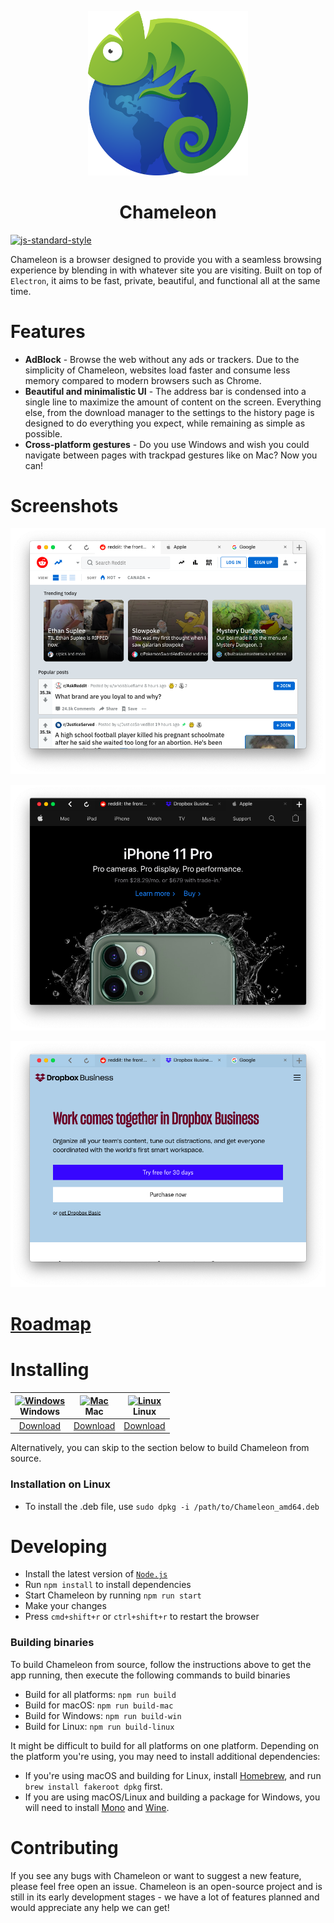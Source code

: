 <p align="center">
  <img src="img/chameleon.png" width="256">
</p>

<div align="center">
  <h1>Chameleon</h1>
</div>

[![js-standard-style](https://cdn.rawgit.com/feross/standard/master/badge.svg)](https://github.com/feross/standard)

Chameleon is a browser designed to provide you with a seamless browsing experience by blending in with whatever site you are visiting. Built on top of `Electron`, it aims to be fast, private, beautiful, and functional all at the same time.


# Features

- **AdBlock** - Browse the web without any ads or trackers. Due to the simplicity of Chameleon, websites load faster and consume less memory compared to modern browsers such as Chrome.
- **Beautiful and minimalistic UI** - The address bar is condensed into a single line to maximize the amount of content on the screen. Everything else, from the download manager to the settings to the history page is designed to do everything you expect, while remaining as simple as possible.
- **Cross-platform gestures** - Do you use Windows and wish you could navigate between pages with trackpad gestures like on Mac? Now you can!

# Screenshots

![image](img/screenshots/reddit.png)

![image](img/screenshots/apple.png)

![image](img/screenshots/dropbox.png)

# [Roadmap](https://github.com/Polunom/chameleon/projects/1)

# Installing

|  [<img src="https://i.imgur.com/POJjnum.png" alt="Windows" width="24px" height="24px" />]()</br> Windows  |          [<img src="https://i.imgur.com/V0YkvU5.png" alt="Mac" width="24px" height="24px" />]()</br> Mac          |         [<img src="https://i.imgur.com/khCS5Ll.png" alt="Linux" width="24px" height="24px" />]()</br> Linux         |
|:---------:|:---------------------:|:---------------------:|
| [Download](https://github.com/Polunom/chameleon/releases/download/1.0/Chameleon.Setup.exe) | [Download](https://github.com/Polunom/chameleon/releases/download/1.0/Chameleon.dmg) | [Download](https://github.com/Polunom/chameleon/releases/download/1.0/Chameleon-linux-x64.zip) |


Alternatively, you can skip to the section below to build Chameleon from source.

### Installation on Linux
* To install the .deb file, use `sudo dpkg -i /path/to/Chameleon_amd64.deb`

# Developing
* Install the latest version of [`Node.js`](https://nodejs.org/en/)
* Run `npm install` to install dependencies
* Start Chameleon by running `npm run start`
* Make your changes
* Press `cmd+shift+r` or `ctrl+shift+r` to restart the browser 

### Building binaries

To build Chameleon from source, follow the instructions above to get the app running, then execute the following commands to build binaries
* Build for all platforms: `npm run build`
* Build for macOS: `npm run build-mac`
* Build for Windows: `npm run build-win`
* Build for Linux: `npm run build-linux`

It might be difficult to build for all platforms on one platform. Depending on the platform you're using, you may need to install additional dependencies:
* If you're using macOS and building for Linux, install [Homebrew](http://brew.sh), and run `brew install fakeroot dpkg` first.
* If you are using macOS/Linux and building a package for Windows, you will need to install [Mono](https://www.mono-project.com/) and [Wine](https://www.winehq.org/).


# Contributing

If you see any bugs with Chameleon or want to suggest a new feature, please feel free open an issue. Chameleon is an open-source project and is still in its early development stages - we have a lot of features planned and would appreciate any help we can get!
